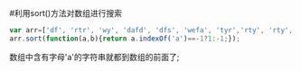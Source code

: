 #利用sort()方法对数组进行搜索
```javascript
var arr=['df', 'rtr', 'wy', 'dafd', 'dfs', 'wefa', 'tyr','rty', 'rty', 'ryt', 'afds', 'wer', 'te']; 
arr.sort(function(a,b){return a.indexOf('a')==-1?1:-1;}); 
```
数组中含有字母'a'的字符串就都到数组的前面了;